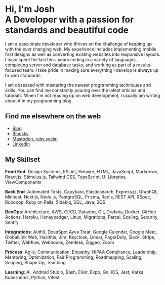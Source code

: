 # Hi, I'm Josh <br> A Developer with a passion for standards and beautiful code

I am a passionate developer who thrives on the challenge of keeping up with the ever changing web. My experience includes implementing mobile first designs as well as converting existing websites into responsive layouts. I have spent the last ten+ years coding in a variety of languages, completing server and database tasks, and working as part of a results-focused team. I take pride in making sure everything I develop is always up to web standards.

I am obsessed with mastering the newest programming techniques and skills. You can find me constantly pouring over the latest articles and tutorials. When I'm not reading up on web development, I usually am writing about it in my programming blog.

## Find me elsewhere on the web

* [Blog](https://joshfrankel.me/blog/)
* [Bluesky](https://bsky.app/profile/joshfrankel.bsky.social)
* [Mastodon, ruby.social](https://ruby.social/@JoshFrankel)
* [LinkedIn](https://linkedin.com/in/joshmfrankel/)

## My Skillset

**Front End**: Design Systems, ESLint, Hotwire, HTML, JavaScript, Markdown, React.js, Stimulus.js, Tailwind CSS, TypeScript, UI Libraries, ViewComponents  

**Back End**: Automated Tests, Capybara, Elasticsearch, Express.js, GraphQL, Minitest, Next.js, Node.js, PostgreSQL, Prisma, Redis, REST API, RSpec, Rubocop, Ruby on Rails, Sidekiq, SQL, Java, SQS  

**DevOps**: Architecture, AWS, CI/CD, Datadog, Git, Grafana, Docker, GitHub Actions, Heroku, Honeybadger, Linux, Migrations, Parcel, Scaling, Security, Sentry  

**Integrations**: Auth0, DoseSpot Ayva Treat, Google Calendar, Google Meet, GlobalLink Web, Healthie, Jira, Keycloak, Linear, PagerDuty, Slack, Stripe, Twitter, Webflow, Webhooks, Zendesk, Ziggeo, Zoom 

**Process**: Agile, Communication, Empathy, HIPAA Compliance, Leadership, Mentoring, Optimization, Pair Programming, Roadmapping, Scaling, Scoping, Shape Up, Teaching  

**Learning**: Ai, Android Studio, Bash, Elixir, Expo, Go, iOS, Jest, Kafka, Kubernetes, Python, Vitest  



<!--
**joshmfrankel/joshmfrankel** is a ✨ _special_ ✨ repository because its `README.md` (this file) appears on your GitHub profile.

Here are some ideas to get you started:

- 🔭 I’m currently working on ...
- 🌱 I’m currently learning ...
- 👯 I’m looking to collaborate on ...
- 🤔 I’m looking for help with ...
- 💬 Ask me about ...
- 📫 How to reach me: ...
- 😄 Pronouns: ...
- ⚡ Fun fact: ...
-->
